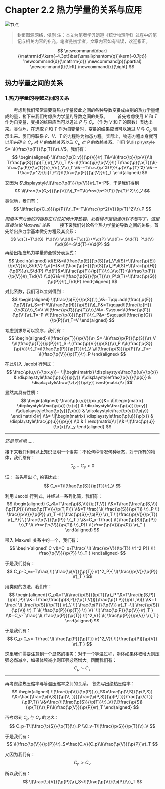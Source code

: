 # Chapter 2.2 热力学量的关系与应用

![节点](./Images/3.png)
>封面图源网络，侵删
>注：本文为笔者学习朗道《统计物理学I》过程中的笔记与相关内容的补充。笔者是初学者，文章内容如有错误，欢迎指正。

$$
    \newcommand{dbar}{\mathrm{d}\kern{-4.3pt}\bar{\small\phantom{q}}\kern{-0.7pt}}
    \newcommand{d}{\mathrm{d}}
    \newcommand{p}{\partial}
    \newcommand{l}{\left}
    \newcommand{r}{\right}
$$

## 热力学量之间的关系

### 1.热力学量的导数之间的关系

&emsp;&emsp;考虑到我们常常需要将热力学量彼此之间的各种导数变换成由别的热力学量组成的量，接下来我们考虑热力学量的导数之间的关系。
&emsp;&emsp;首先考虑使用 $V$ 和 $T$ 作为自变量，变换的结果应当可以通过 $P$ 与 $C_v$ （作为 $V$ 和 $T$ 的函数）表达出来。类似地，在选取 $P$ 和 $T$ 作为自变量时，变换的结果应当可以通过 $V$ 与 $C_p$ 表示出来。我们将联系 $P$、$V$、$T$ 的方程称为物态方程。实际上，物态方程本身就可以用来确定 $C_v$ 对 $V$ 的依赖关系以及 $C_p$ 对 $P$ 的依赖关系。利用 $\displaystyle S=-\l(\frac{\p{F}}{\p{T}}\r)_V$，我们有：
    $$
    \begin{aligned}
        \l(\frac{\p{C_v}}{\p{V}}\r)_T&=\l(\frac{\p}{\p{V}}\l( T\frac{\p{S}}{\p{T}}\r)_V\r)_T
        \\&=\l(\frac{\p}{\p{V}}\l( T\frac{\p}{\p{T}}\l(-\frac{\p{F}}{\p{T}}\r)_V\r)_V\r)_T
        \\&=-T\frac{\p^3{F}}{\p{V}\p{T}^2}
        \\&=-T\frac{\p^2}{\p{T}^2}\l(\frac{\p{F}}{\p{V}}\r)_T
    \end{aligned}
    $$

又因为 $\displaystyle\l(\frac{\p{F}}{\p{V}}\r)_T=-P$，于是我们得到：
    $$
        \l(\frac{\p{C_v}}{\p{V}}\r)_T=T\l(\frac{\p^2{P}}{\p{T}^2}\r)_V
    $$

类似地，我们有：
    $$
        \l(\frac{\p{C_p}}{\p{P}}\r)_T=-T\l(\frac{\p^2{V}}{\p{T}^2}\r)_P
    $$

*朗道本节后面的内容都在讨论如何计算热容，我看得不是很懂所以不想写了，这里直接讨论 Maxwell 关系*
&emsp;&emsp;接下来我们讨论各个热力学量的导数之间的关系。首先给出热力学基本微分方程及其变形：
    $$
        \d{E}=T\d{S}-P\d{V}
        \\\d{H}=T\d{S}+V\d{P}
        \\\d{F}=-S\d{T}-P\d{V}
        \\\d{G}=-S\d{T}+V\d{P}
    $$
再给出相应热力学量的全微分表达式：
    $$
    \begin{aligned}
        \d{E}&=\l(\frac{\p{E}}{\p{S}}\r)_V\d{S}+\l(\frac{\p{E}}{\p{V}}\r)_S\d{V}
        \\\d{H}&=\l(\frac{\p{H}}{\p{S}}\r)_P\d{S}+\l(\frac{\p{H}}{\p{P}}\r)_S\d{P}
        \\\d{F}&=\l(\frac{\p{F}}{\p{T}}\r)_V\d{T}+\l(\frac{\p{F}}{\p{V}}\r)_T\d{V}
        \\\d{G}&=\l(\frac{\p{G}}{\p{T}}\r)_P\d{T}+\l(\frac{\p{G}}{\p{P}}\r)_T\d{P}
    \end{aligned}
    $$

对比系数，我们可以立刻得到：
    $$
    \begin{aligned}
        \l(\frac{\p{E}}{\p{S}}\r)_V&=T\qquad\l(\frac{\p{E}}{\p{V}}\r)_S=-P
        \\\l(\frac{\p{H}}{\p{S}}\r)_P&=T\qquad\l(\frac{\p{H}}{\p{P}}\r)_S=V
        \\\l(\frac{\p{F}}{\p{T}}\r)_V&=-S\qquad\l(\frac{\p{F}}{\p{V}}\r)_T=-P
        \\\l(\frac{\p{G}}{\p{T}}\r)_P&=-S\qquad\l(\frac{\p{G}}{\p{P}}\r)_T=V
    \end{aligned}
    $$

考虑到求导可以换序，我们有：
    $$
    \begin{aligned}
        \l(\frac{\p{T}}{\p{V}}\r)_S=-\l(\frac{\p{P}}{\p{S}}\r)_V
        \\\l(\frac{\p{T}}{\p{P}}\r)_S=\l(\frac{\p{V}}{\p{S}}\r)_P
        \\\l(\frac{\p{S}}{\p{V}}\r)_T=\l(\frac{\p{P}}{\p{T}}\r)_V
        \\\l(\frac{\p{S}}{\p{P}}\r)_T=-\l(\frac{\p{V}}{\p{T}}\r)_P
    \end{aligned}
    $$

在此引入 Jacobi 行列式：
    $$
        \frac{\p(u,v)}{\p(x,y)}=
            \l|\begin{matrix}
                \displaystyle\frac{\p{u}}{\p{x}} & \displaystyle\frac{\p{u}}{\p{y}}
                \\\displaystyle\frac{\p{v}}{\p{x}} & \displaystyle\frac{\p{v}}{\p{y}}
            \end{matrix}\r|
    $$

显然其具有性质：
    $$
    \begin{aligned}
        \frac{\p(u,y)}{\p(x,y)}&=
            \l|\begin{matrix}
                \displaystyle\frac{\p{u}}{\p{x}} & \displaystyle\frac{\p{u}}{\p{y}}
                \\\displaystyle\frac{\p{y}}{\p{x}} & \displaystyle\frac{\p{y}}{\p{y}}
            \end{matrix}\r|
            \\&=
            \l|\begin{matrix}
                \displaystyle\frac{\p{u}}{\p{x}} & \displaystyle\frac{\p{u}}{\p{y}}
                \\0 & 1
            \end{matrix}\r|
            \\&=\l(\frac{\p{u}}{\p{x}}\r)_y
    \end{aligned}
    $$

----

*还是写点吧……*

接下来我们利用以上知识证明一个事实：不论何种情况何种状态，对于所有的物体，我们总有：
    $$
        C_p-C_v>0
    $$

证：
首先写出 $C_v$ 的表达式：
    $$
        C_v=T\l(\frac{\p{S}}{\p{T}}\r)_V
    $$

利用 Jacobi 行列式，并经过一系列化简，我们有：
    $$
    \begin{aligned}
        C_v&=T\frac{\p(S,V)}{\p(T,V)}
        \\&=T\frac{\frac{\p(S,V)}{\p(T,P)}}{\frac{\p(T,V)}{\p(T,P)}}
        \\&=T
            \frac{
            \l(
                \frac{\p{S}}{\p{T}}
            \r)_P
            \l(
                \frac{\p{V}}{\p{P}}
            \r)_T
            -\l(
                \frac{\p{S}}{\p{P}}
            \r)_T
            \l(
                \frac{\p{V}}{\p{T}}
            \r)_P}{
                \l(
                    \frac{\p{V}}{\p{P}}
                \r)_T
            }
        \\&=C_p-T\frac{
            \l(
                \frac{\p{S}}{\p{P}}
            \r)_T
            \l(
                \frac{\p{V}}{\p{T}}
            \r)_P}{
                \l(
                    \frac{\p{V}}{\p{P}}
                \r)_T
            }
    \end{aligned}
    $$

带入 Maxwell 关系中的一个，我们有：
    $$
    \begin{aligned}
        C_v&=C_p+T\frac{
            \l(
                \frac{\p{V}}{\p{T}}
            \r)^2_P}{
                \l(
                    \frac{\p{V}}{\p{P}}
                \r)_T
            }
    \end{aligned}
    $$

于是我们就有：
    $$
        C_p-C_v=-T\frac{
            \l(
                \frac{\p{V}}{\p{T}}
            \r)^2_P}{
                \l(
                    \frac{\p{V}}{\p{P}}
                \r)_T
            }
    $$

用类似的方法，我们有：
    $$
    \begin{aligned}
        C_p&=T\l(\frac{\p{S}}{\p{T}}\r)_P
        \\&=T\frac{\p(S,P)}{\p(T,P)}
        \\&=T\frac{\frac{\p(S,P)}{\p(T,V)}}{\frac{\p(T,P)}{\p(T,V)}}
        \\&=T
            \frac{
            \l(
                \frac{\p{S}}{\p{T}}
            \r)_V
            \l(
                \frac{\p{P}}{\p{V}}
            \r)_T
            -\l(
                \frac{\p{S}}{\p{V}}
            \r)_T
            \l(
                \frac{\p{P}}{\p{T}}
            \r)_V}{
                \l(
                    \frac{\p{P}}{\p{V}}
                \r)_T
            }
        \\&=C_v-T\frac{
            \l(
                \frac{\p{P}}{\p{T}}
            \r)^2_V}{
                \l(
                    \frac{\p{P}}{\p{V}}
                \r)_T
            }
    \end{aligned}
    $$

于是我们有：
    $$
        C_p-C_v=-T\frac{
            \l(
                \frac{\p{P}}{\p{T}}
            \r)^2_V}{
                \l(
                    \frac{\p{P}}{\p{V}}
                \r)_T
            }
    $$

这里我们需要注意到一个显然的事实：对于一个等温过程，物体如果体积增大则压强必然减小，如果体积减小则压强必然增大。因而我们有：
    $$
        C_p>C_v
    $$

----

再考虑绝热压缩率与等温压缩率之间的关系。
首先写出绝热压缩率：
    $$
    \begin{aligned}
        \l(\frac{\p{V}}{\p{P}}\r)_S&=\frac{\p(V,S)}{\p(P,S)}
        \\&=\frac{\frac{\p(V,S)}{\p(V,T)}}{\frac{\p(P,S)}{\p(P,T)}}\frac{\p(V,T)}{\p(P,T)}
        \\&=\frac{\l(\frac{\p{S}}{\p{T}}\r)_V}{\l(\frac{\p{S}}{\p{T}}\r)_P}\l(\frac{\p{V}}{\p{P}}\r)_T
    \end{aligned}
    $$

再考虑到 $C_p$ 与 $C_v$ 的定义：
    $$
        C_p=T\l(\frac{\p{S}}{\p{T}}\r)_P
        \\C_v=T\l(\frac{\p{S}}{\p{T}}\r)_V
    $$

于是我们有：
    $$
        \l(\frac{\p{V}}{\p{P}}\r)_S=\frac{C_v}{C_p}\l(\frac{\p{V}}{\p{P}}\r)_T
    $$

又因为我们有：
    $$
        C_p>C_v
    $$

所以我们有：
    $$
         \l(\frac{\p{V}}{\p{P}}\r)_S<\l(\frac{\p{V}}{\p{P}}\r)_T
    $$